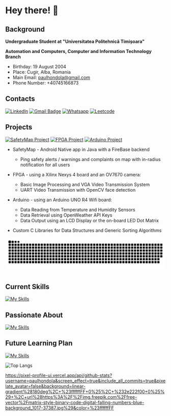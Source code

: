 # Hey there! 👋

## Background

**Undergraduate Student at "Universitatea Politehnică Timișoara"**

**Automation and Computers, Computer and Information Technology Branch**

- Birthday: 19 August 2004
- Place: Cugir, Alba, Romania
- Main Email: paulhondola@gmail.com
- Phone Number: +40745166873

## Contacts

[![Linkedln](https://img.shields.io/badge/LinkedIn-0077B5?style=flat-square&logo=linkedin&logoColor=white)](https://www.linkedin.com/in/paulhondola)
[![Gmail Badge](https://img.shields.io/badge/-Email-c14438?style=flat-square&logo=Gmail&logoColor=white&link=mailto:paulhondola@gmail.com)](mailto:paulhondola@gmail.com)
[![Whatsapp](https://img.shields.io/badge/WhatsApp-277B5?style=flat-square&logo=whatsapp&logoColor=white)](https://wa.me/40745166873)
[![Leetcode](https://img.shields.io/badge/LeetCode-Fa3?style=flat-square&logo=leetcode&logoColor=white)](https://leetcode.com/u/paulhondola/)

## Projects

[![SafetyMap Project](https://img.shields.io/badge/SafetyMap_Project-345?style=flat-square&logo=Github&logoColor=white)](https://github.com/UniHack2024/repositories)
[![FPGA Project](https://img.shields.io/badge/FPGA_Project-345?style=flat-square&logo=Github&logoColor=white)](https://github.com/LD-FPGA-Project/FPGA-Video-Transmission-and-Image-Processing)
[![Arduino Project](https://img.shields.io/badge/Arduino_Project-345?style=flat-square&logo=Github&logoColor=white)](https://github.com/orgs/DEM-Arduino-Project/repositories)

- SafetyMap - Android Native app in Java with a FireBase backend
  - Ping safety alerts / warnings and complaints on map with in-radius notification for all users

- FPGA - using a Xilinx Nexys 4 board and an OV7670 camera:
  - Basic Image Processing and VGA Video Transmission System 
  - UART Video Transmission with OpenCV face detection

- Arduino - using an Arduino UNO R4 Wifi board:
  - Data Reading from Temperature and Humidity Sensors
  - Data Retrieval using OpenWeather API Keys
  - Data Output using an LCD Display or the on-board LED Dot Matrix

- Custom C Libraries for Data Structures and Generic Sorting Algorithms

<div align="center">
  <picture>
    <source media="(prefers-color-scheme: dark)" srcset="https://raw.githubusercontent.com/platane/platane/output/github-contribution-grid-snake-dark.svg">
    <source media="(prefers-color-scheme: light)" srcset="https://raw.githubusercontent.com/platane/platane/output/github-contribution-grid-snake.svg">
    <img alt="github contribution grid snake animation" src="https://raw.githubusercontent.com/platane/platane/output/github-contribution-grid-snake.svg">
  </picture>
</div>

## Current Skills
[![My Skills](https://skillicons.dev/icons?i=c,cpp,cs,git,bash,py,java,matlab,md,obsidian&perline=5)](https://skillicons.dev)

## Passionate About
[![My Skills](https://skillicons.dev/icons?i=linux,apple,arduino,raspberrypi,opencv,pytorch&perline=6)](https://skillicons.dev)

## Future Learning Plan
[![My Skills](https://skillicons.dev/icons?i=githubactions,docker,kubernetes,rust,swift,kotlin&perline=6)](https://skillicons.dev)

![Top Langs](https://github-readme-stats.vercel.app/api/top-langs/?username=paulhondola&layout=compact)

https://pixel-profile-ui.vercel.app/api/github-stats?username=paulhondola&screen_effect=true&include_all_commits=true&pixelate_avatar=false&background=linear-gradient%28180deg%2C+%23ffffffFF+0%25%2C+%232e222f00+0%25%29+%2C+url%28https%3A%2F%2Fimg.freepik.com%2Ffree-vector%2Fmatrix-style-binary-code-digital-falling-numbers-blue-background_1017-37387.jpg%29&color=%23ffffffFF
